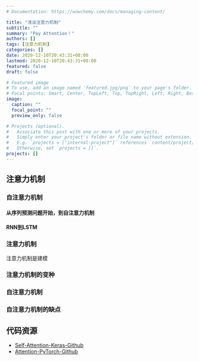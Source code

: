 ```yaml
---
# Documentation: https://wowchemy.com/docs/managing-content/

title: "浅谈注意力机制"
subtitle: ""
summary: "Pay Attention！"
authors: []
tags: [注意力机制]
categories: []
date: 2020-12-10T20:43:31+08:00
lastmod: 2020-12-10T20:43:31+08:00
featured: false
draft: false

# Featured image
# To use, add an image named `featured.jpg/png` to your page's folder.
# Focal points: Smart, Center, TopLeft, Top, TopRight, Left, Right, BottomLeft, Bottom, BottomRight.
image:
  caption: ""
  focal_point: ""
  preview_only: false

# Projects (optional).
#   Associate this post with one or more of your projects.
#   Simply enter your project's folder or file name without extension.
#   E.g. `projects = ["internal-project"]` references `content/project/deep-learning/index.md`.
#   Otherwise, set `projects = []`.
projects: []
---
```

## 注意力机制
### 自注意力机制
#### 从序列预测问题开始，到自注意力机制
#### RNN到LSTM
### 注意力机制
注意力机制是建模
### 注意力机制的变种
### 自注意力机制
### 自注意力机制的缺点

## 代码资源
- [Self-Attention-Keras-Github](https://github.com/foamliu/Self-Attention-Keras)
- [Attention-PyTorch-Github](https://github.com/EvilPsyCHo/Attention-PyTorch)